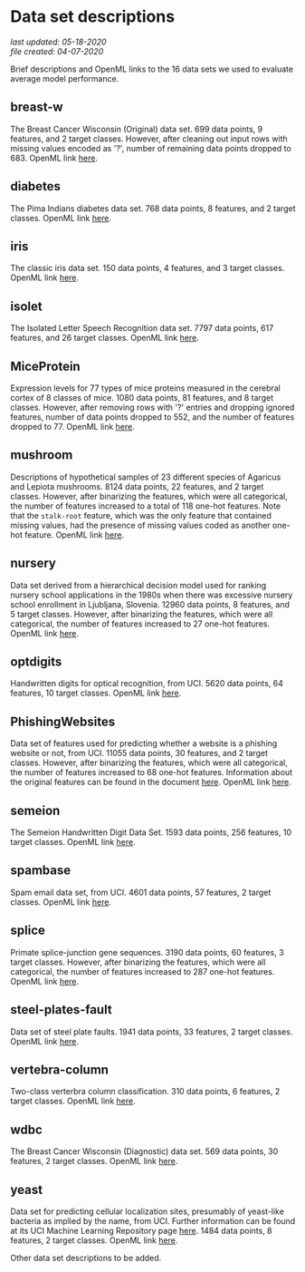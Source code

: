 # Data set descriptions

_last updated: 05-18-2020_  
_file created: 04-07-2020_

Brief descriptions and OpenML links to the 16 data sets we used to evaluate average model performance.

## breast-w

The Breast Cancer Wisconsin (Original) data set. 699 data points, 9 features, and 2 target classes. However, after cleaning out input rows with missing values encoded as '?', number of remaining data points dropped to 683. OpenML link [here](https://www.openml.org/d/15).

## diabetes

The Pima Indians diabetes data set. 768 data points, 8 features, and 2 target classes. OpenML link [here](https://www.openml.org/d/37).

## iris

The classic iris data set. 150 data points, 4 features, and 3 target classes. OpenML link [here](https://www.openml.org/d/61).

## isolet

The Isolated Letter Speech Recognition data set. 7797 data points, 617 features, and 26 target classes. OpenML link [here](https://www.openml.org/d/300).

## MiceProtein

Expression levels for 77 types of mice proteins measured in the cerebral cortex of 8 classes of mice. 1080 data points, 81 features, and 8 target classes. However, after removing rows with '?' entries and dropping ignored features, number of data points dropped to 552, and the number of features dropped to 77. OpenML link [here](https://www.openml.org/d/40966). 

## mushroom

Descriptions of hypothetical samples of 23 different species of Agaricus and Lepiota mushrooms. 8124 data points, 22 features, and 2 target classes. However, after binarizing the features, which were all categorical, the number of features increased to a total of 118 one-hot features. Note that the `stalk-root` feature, which was the only feature that contained missing values, had the presence of missing values coded as another one-hot feature. OpenML link [here](https://www.openml.org/d/24).

## nursery

Data set derived from a hierarchical decision model used for ranking nursery school applications in the 1980s when there was excessive nursery school enrollment in Ljubljana, Slovenia. 12960 data points, 8 features, and 5 target classes. However, after binarizing the features, which were all categorical, the number of features increased to 27 one-hot features. OpenML link [here](https://www.openml.org/d/26).

## optdigits

Handwritten digits for optical recognition, from UCI. 5620 data points, 64 features, 10 target classes. OpenML link [here](https://www.openml.org/d/28).

## PhishingWebsites

Data set of features used for predicting whether a website is a phishing website or not, from UCI. 11055 data points, 30 features, and 2 target classes. However, after binarizing the features, which were all categorical, the number of features increased to 68 one-hot features. Information about the original features can be found in the document [here](https://archive.ics.uci.edu/ml/machine-learning-databases/00327/Phishing%20Websites%20Features.docx). OpenML link [here](https://www.openml.org/d/4534).

## semeion

The Semeion Handwritten Digit Data Set. 1593 data points, 256 features, 10 target classes. OpenML link [here](https://www.openml.org/d/1501).

## spambase

Spam email data set, from UCI. 4601 data points, 57 features, 2 target classes. OpenML link [here](https://www.openml.org/d/44).

## splice

Primate splice-junction gene sequences. 3190 data points, 60 features, 3 target classes. However, after binarizing the features, which were all categorical, the number of features increased to 287 one-hot features. OpenML link [here](https://www.openml.org/d/46).

## steel-plates-fault

Data set of steel plate faults. 1941 data points, 33 features, 2 target classes. OpenML link [here](https://www.openml.org/d/1504).

## vertebra-column

Two-class verterbra column classification. 310 data points, 6 features, 2 target classes. OpenML link [here](https://www.openml.org/d/1524).

## wdbc

The Breast Cancer Wisconsin (Diagnostic) data set. 569 data points, 30 features, 2 target classes. OpenML link [here](https://www.openml.org/d/1510).

## yeast

Data set for predicting cellular localization sites, presumably of yeast-like bacteria as implied by the name, from UCI. Further information can be found at its UCI Machine Learning Repository page [here](http://archive.ics.uci.edu/ml/datasets/Yeast). 1484 data points, 8 features, 2 target classes. OpenML link [here](https://www.openml.org/d/181).

Other data set descriptions to be added.

